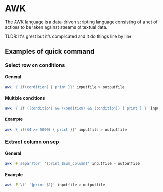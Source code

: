 # AWK

The AWK language is a data-driven scripting language consisting of a set of actions to be taken against streams of textual data.

TLDR: It's great but it's complicated and it do things line by line

## Examples of quick command

### Select row on conditions

#### General

```bash
awk '{ if(condition) { print }}' inputfile > outputfile
```

#### Multiple conditions

```bash
awk '{ if ((condition) && (condition) && (condition)) { print } }' inputfile > outputfile
```

#### Example

```bash
awk '{ if($4 >= 5000) { print }}' inputfile > outputfile
```

### Extract column on sep

#### General

```bash
awk -F'separator' '{print $num_column}' inputfile > outputfile
```

#### Example

```bash
awk -F'\t' '{print $2}' inputfile > outputfile
```
